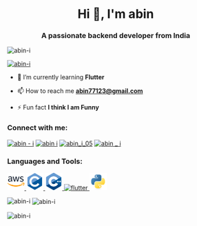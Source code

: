 <h1 align="center">Hi 👋, I'm abin</h1>
<h3 align="center">A passionate backend developer from India</h3>

<p align="left"> <img src="https://komarev.com/ghpvc/?username=abin-i&label=Profile%20views&color=0e75b6&style=flat" alt="abin-i" /> </p>

<p align="left"> <a href="https://github.com/ryo-ma/github-profile-trophy"><img src="https://github-profile-trophy.vercel.app/?username=abin-i" alt="abin-i" /></a> </p>

- 🌱 I’m currently learning **Flutter**

- 📫 How to reach me **abin77123@gmail.com**

- ⚡ Fun fact **I think I am Funny**

<h3 align="left">Connect with me:</h3>
<p align="left">
<a href="https://linkedin.com/in/abin - i" target="blank"><img align="center" src="https://raw.githubusercontent.com/rahuldkjain/github-profile-readme-generator/master/src/images/icons/Social/linked-in-alt.svg" alt="abin - i" height="30" width="40" /></a>
<a href="https://fb.com/abin i" target="blank"><img align="center" src="https://raw.githubusercontent.com/rahuldkjain/github-profile-readme-generator/master/src/images/icons/Social/facebook.svg" alt="abin i" height="30" width="40" /></a>
<a href="https://instagram.com/abin_i_05" target="blank"><img align="center" src="https://raw.githubusercontent.com/rahuldkjain/github-profile-readme-generator/master/src/images/icons/Social/instagram.svg" alt="abin_i_05" height="30" width="40" /></a>
<a href="https://www.hackerrank.com/abin _ i" target="blank"><img align="center" src="https://raw.githubusercontent.com/rahuldkjain/github-profile-readme-generator/master/src/images/icons/Social/hackerrank.svg" alt="abin _ i" height="30" width="40" /></a>
</p>

<h3 align="left">Languages and Tools:</h3>
<p align="left"> <a href="https://aws.amazon.com" target="_blank" rel="noreferrer"> <img src="https://raw.githubusercontent.com/devicons/devicon/master/icons/amazonwebservices/amazonwebservices-original-wordmark.svg" alt="aws" width="40" height="40"/> </a> <a href="https://www.cprogramming.com/" target="_blank" rel="noreferrer"> <img src="https://raw.githubusercontent.com/devicons/devicon/master/icons/c/c-original.svg" alt="c" width="40" height="40"/> </a> <a href="https://www.w3schools.com/cpp/" target="_blank" rel="noreferrer"> <img src="https://raw.githubusercontent.com/devicons/devicon/master/icons/cplusplus/cplusplus-original.svg" alt="cplusplus" width="40" height="40"/> </a> <a href="https://flutter.dev" target="_blank" rel="noreferrer"> <img src="https://www.vectorlogo.zone/logos/flutterio/flutterio-icon.svg" alt="flutter" width="40" height="40"/> </a> <a href="https://www.python.org" target="_blank" rel="noreferrer"> <img src="https://raw.githubusercontent.com/devicons/devicon/master/icons/python/python-original.svg" alt="python" width="40" height="40"/> </a> </p>

<p><img align="left" src="https://github-readme-stats.vercel.app/api/top-langs?username=abin-i&show_icons=true&locale=en&layout=compact" alt="abin-i" /></p>

<p>&nbsp;<img align="center" src="https://github-readme-stats.vercel.app/api?username=abin-i&show_icons=true&locale=en" alt="abin-i" /></p>

<p><img align="center" src="https://github-readme-streak-stats.herokuapp.com/?user=abin-i&" alt="abin-i" /></p>
